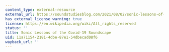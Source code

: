 ```yaml
---
content_type: external-resource
external_url: https://soundstudiesblog.com/2021/08/02/sonic-lessons-of-the-covid-19-soundscape/
has_external_license_warning: true
license: https://en.wikipedia.org/wiki/All_rights_reserved
status: ''
title: Sonic Lessons of the Covid-19 Soundscape
uid: 11a71154-2181-4dbe-87e1-54dbecad08f6
wayback_url: ''
---
```

